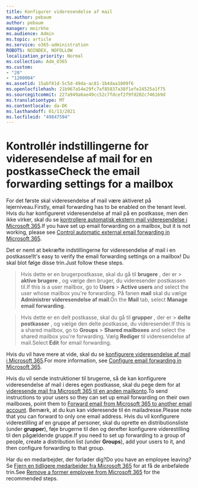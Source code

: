 ```yaml
---
title: Konfigurer videresendelse af mail
ms.author: pebaum
author: pebaum
manager: mnirkhe
ms.audience: Admin
ms.topic: article
ms.service: o365-administration
ROBOTS: NOINDEX, NOFOLLOW
localization_priority: Normal
ms.collection: Adm_O365
ms.custom:
- "20"
- "1200004"
ms.assetid: 15abf81d-5c5d-49da-ac81-1b4daa1809f6
ms.openlocfilehash: 21b967a54e29fc7af85837a38f1efe24525a1f75
ms.sourcegitcommit: 227a949a6ae49cc52c7fdcef2f9fd202c746169d
ms.translationtype: MT
ms.contentlocale: da-DK
ms.lasthandoff: 01/13/2021
ms.locfileid: "49847594"
---
```

# <a name="check-the-email-forwarding-settings-for-a-mailbox"></a><span data-ttu-id="4e232-102">Kontrollér indstillingerne for videresendelse af mail for en postkasse</span><span class="sxs-lookup"><span data-stu-id="4e232-102">Check the email forwarding settings for a mailbox</span></span>

<span data-ttu-id="4e232-103">For det første skal videresendelse af mail være aktiveret på lejerniveau.</span><span class="sxs-lookup"><span data-stu-id="4e232-103">Firstly, email forwarding has to be enabled on the tenant level.</span></span> <span data-ttu-id="4e232-104">Hvis du har konfigureret videresendelse af mail på en postkasse, men den ikke virker, skal du se [kontrollere automatisk ekstern mail videresendelse i Microsoft 365](https://docs.microsoft.com/microsoft-365/security/office-365-security/external-email-forwarding?view=o365-worldwide).</span><span class="sxs-lookup"><span data-stu-id="4e232-104">If you have set up email forwarding on a mailbox, but it is not working, please see [Control automatic external email forwarding in Microsoft 365](https://docs.microsoft.com/microsoft-365/security/office-365-security/external-email-forwarding?view=o365-worldwide).</span></span>

<span data-ttu-id="4e232-105">Det er nemt at bekræfte indstillingerne for videresendelse af mail i en postkasse!</span><span class="sxs-lookup"><span data-stu-id="4e232-105">It's easy to verify the email forwarding settings on a mailbox!</span></span> <span data-ttu-id="4e232-106">Du skal blot følge disse trin.</span><span class="sxs-lookup"><span data-stu-id="4e232-106">Just follow these steps.</span></span>
  
> <span data-ttu-id="4e232-107">Hvis dette er en brugerpostkasse, skal du gå til **brugere** , der er \> **aktive brugere** , og vælge den bruger, du videresender postkassen til.</span><span class="sxs-lookup"><span data-stu-id="4e232-107">If this is a user mailbox, go to **Users** \> **Active users** and select the user whose mailbox you're forwarding.</span></span> <span data-ttu-id="4e232-108">På fanen **mail** skal du vælge **Administrer videresendelse af mail**.</span><span class="sxs-lookup"><span data-stu-id="4e232-108">On the **Mail** tab, select **Manage email forwarding**.</span></span>

> <span data-ttu-id="4e232-109">Hvis dette er en delt postkasse, skal du gå til **grupper** , der er \> **delte postkasser** , og vælge den delte postkasse, du videresender.</span><span class="sxs-lookup"><span data-stu-id="4e232-109">If this is a shared mailbox, go to **Groups** \> **Shared mailboxes** and select the shared mailbox you're forwarding.</span></span> <span data-ttu-id="4e232-110">Vælg **Rediger** til videresendelse af mail.</span><span class="sxs-lookup"><span data-stu-id="4e232-110">Select **Edit** for email forwarding.</span></span>

<span data-ttu-id="4e232-111">Hvis du vil have mere at vide, skal du se [konfigurere videresendelse af mail i Microsoft 365](https://docs.microsoft.com/microsoft-365/admin/email/configure-email-forwarding).</span><span class="sxs-lookup"><span data-stu-id="4e232-111">For more information, see [Configure email forwarding in Microsoft 365](https://docs.microsoft.com/microsoft-365/admin/email/configure-email-forwarding).</span></span>
  
<span data-ttu-id="4e232-112">Hvis du vil sende instruktioner til brugerne, så de kan konfigurere videresendelse af mail i deres egen postkasse, skal du pege dem for at [videresende mail fra Microsoft 365 til en anden mailkonto](https://support.office.com/article/Forward-email-from-Office-365-to-another-email-account-1ed4ee1e-74f8-4f53-a174-86b748ff6a0e).</span><span class="sxs-lookup"><span data-stu-id="4e232-112">To send instructions to your users so they can set up email forwarding on their own mailboxes, point them to [Forward email from Microsoft 365 to another email account](https://support.office.com/article/Forward-email-from-Office-365-to-another-email-account-1ed4ee1e-74f8-4f53-a174-86b748ff6a0e).</span></span> <span data-ttu-id="4e232-113">Bemærk, at du kun kan videresende til én mailadresse.</span><span class="sxs-lookup"><span data-stu-id="4e232-113">Please note that you can forward to only one email address.</span></span> <span data-ttu-id="4e232-114">Hvis du vil konfigurere viderestilling af en gruppe af personer, skal du oprette en distributionsliste (under **grupper**), føje brugerne til den og derefter konfigurere viderestilling til den pågældende gruppe.</span><span class="sxs-lookup"><span data-stu-id="4e232-114">If you need to set up forwarding to a group of people, create a distribution list (under **Groups**), add your users to it, and then configure forwarding to that group.</span></span>
  
<span data-ttu-id="4e232-115">Har du en medarbejder, der forlader dig?</span><span class="sxs-lookup"><span data-stu-id="4e232-115">Do you have an employee leaving?</span></span> <span data-ttu-id="4e232-116">Se [Fjern en tidligere medarbejder fra Microsoft 365](https://docs.microsoft.com/microsoft-365/admin/add-users/remove-former-employee) for at få de anbefalede trin.</span><span class="sxs-lookup"><span data-stu-id="4e232-116">See [Remove a former employee from Microsoft 365](https://docs.microsoft.com/microsoft-365/admin/add-users/remove-former-employee) for the recommended steps.</span></span>